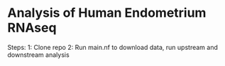 # Analysis of Human Endometrium RNAseq 
Steps:
1: Clone repo
2: Run main.nf to download data, run upstream and downstream analysis 
